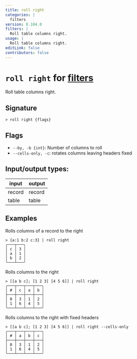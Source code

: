 ```yaml
---
title: roll right
categories: |
  filters
version: 0.104.0
filters: |
  Roll table columns right.
usage: |
  Roll table columns right.
editLink: false
contributors: false
---
```

<!-- This file is automatically generated. Please edit the command in https://github.com/nushell/nushell instead. -->

# `roll right` for [filters](/commands/categories/filters.md)

<div class='command-title'>Roll table columns right.</div>

## Signature

```> roll right {flags} ```

## Flags

 -  `--by, -b {int}`: Number of columns to roll
 -  `--cells-only, -c`: rotates columns leaving headers fixed


## Input/output types:

| input  | output |
| ------ | ------ |
| record | record |
| table  | table  |
## Examples

Rolls columns of a record to the right
```nu
> {a:1 b:2 c:3} | roll right
╭───┬───╮
│ c │ 3 │
│ a │ 1 │
│ b │ 2 │
╰───┴───╯
```

Rolls columns to the right
```nu
> [[a b c]; [1 2 3] [4 5 6]] | roll right
╭───┬───┬───┬───╮
│ # │ c │ a │ b │
├───┼───┼───┼───┤
│ 0 │ 3 │ 1 │ 2 │
│ 1 │ 6 │ 4 │ 5 │
╰───┴───┴───┴───╯

```

Rolls columns to the right with fixed headers
```nu
> [[a b c]; [1 2 3] [4 5 6]] | roll right --cells-only
╭───┬───┬───┬───╮
│ # │ a │ b │ c │
├───┼───┼───┼───┤
│ 0 │ 3 │ 1 │ 2 │
│ 1 │ 6 │ 4 │ 5 │
╰───┴───┴───┴───╯

```
